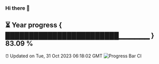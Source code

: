 ### Hi there 👋
⏳ Year progress { ████████████████████████▁▁▁▁▁▁ } 83.09 %
---
⏰ Updated on Tue, 31 Oct 2023 06:18:02 GMT
![Progress Bar CI](https://github.com/liununu/liununu/workflows/Progress%20Bar%20CI/badge.svg)
